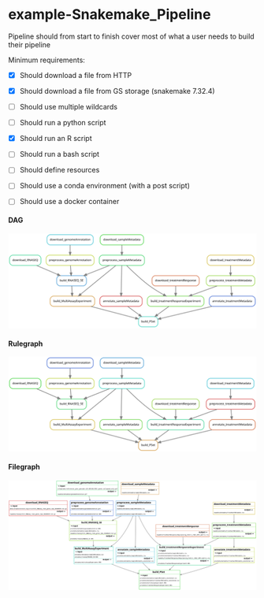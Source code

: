 # example-Snakemake_Pipeline

Pipeline should from start to finish cover most of what a user needs to build their pipeline

Minimum requirements:

- [x] Should download a file from HTTP
- [x] Should download a file from GS storage (snakemake 7.32.4)
- [ ] Should use multiple wildcards
- [ ] Should run a python script
- [x] Should run an R script
- [ ] Should run a bash script
- [ ] Should define resources
- [ ] Should use a conda environment (with a post script)
- [ ] Should use a docker container


#### DAG 

![DAG](resources/dag.svg)

#### Rulegraph

![Rulegraph](resources/rulegraph.svg)

#### Filegraph

![Filegraph](resources/filegraph.svg)